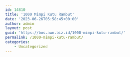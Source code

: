 ```yaml
---
id: 14810
title: '1000 Mimpi Kutu Rambut'
date: '2023-06-26T05:58:45+00:00'
author: admin
layout: post
guid: 'https://bos.awn.biz.id/1000-mimpi-kutu-rambut/'
permalink: /1000-mimpi-kutu-rambut/
categories:
    - Uncategorized
---
```


